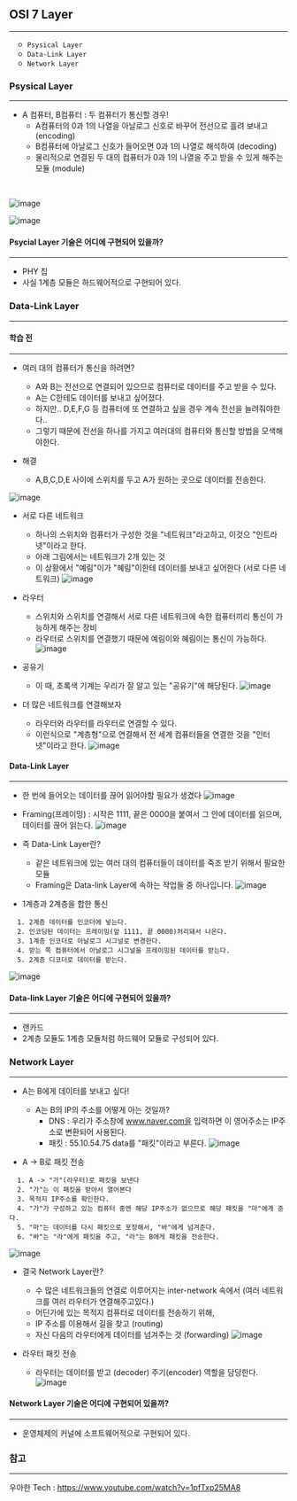 ## OSI 7 Layer
---
```
  ㅇ Psysical Layer
  ㅇ Data-Link Layer
  ㅇ Network Layer
```

### Psysical Layer
---
+ A 컴퓨터, B컴퓨터 : 두 컴퓨터가 통신할 경우!
  + A컴퓨터의 0과 1의 나열을 아날로그 신호로 바꾸어 전선으로 흘려 보내고 (encoding)
  + B컴퓨터에 아날로그 신호가 들어오면 0과 1의 나열로 해석하여 (decoding)
  + 물리적으로 연결된 두 대의 컴퓨터가 0과 1의 나열을 주고 받을 수 있게 해주는 모듈 (module)

<br/>

![image](https://user-images.githubusercontent.com/76584547/128634323-53ba745a-c5ac-4dbd-b684-25e2316350db.png)


![image](https://user-images.githubusercontent.com/76584547/128634238-7722cd2a-6c72-4c7e-b1a4-f30213b3c927.png)


#### Psycial Layer 기술은 어디에 구현되어 있을까?
---
  + PHY 칩
  + 사실 1계층 모듈은 하드웨어적으로 구현되어 있다.


### Data-Link Layer 
---

#### 학습 전
---
+ 여러 대의 컴퓨터가 통신을 하려면?
  + A와 B는 전선으로 연결되어 있으므로 컴퓨터로 데이터를 주고 받을 수 있다.
  + A는 C한테도 데이터를 보내고 싶어졌다.
  + 하지만.. D,E,F,G 등 컴퓨터에 또 연결하고 싶을 경우 계속 전선을 늘려줘야한다..
  + 그렇기 때문에 전선을 하나를 가지고 여러대의 컴퓨터와 통신할 방법을 모색해야한다.

+ 해결
  + A,B,C,D,E 사이에 스위치를 두고 A가 원하는 곳으로 데이터를 전송한다.

![image](https://user-images.githubusercontent.com/76584547/129146812-c854a3ca-c8b7-4a94-93e3-973699ec8d8d.png)

+ 서로 다른 네트워크 
  + 하나의 스위치와 컴퓨터가 구성한 것을 "네트워크"라고하고, 이것으 "인트라넷"이라고 한다.
  + 아래 그림에서는 네트워크가 2개 있는 것
  + 이 상황에서 "예림"이가 "혜림"이한테 데이터를 보내고 싶어한다 (서로 다른 네트워크)
![image](https://user-images.githubusercontent.com/76584547/129147150-3617be1f-0155-45a6-9ee2-0f079678afe6.png)

+ 라우터
  + 스위치와 스위치를 연결해서 서로 다른 네트워크에 속한 컴퓨터끼리 통신이 가능하게 해주는 장비
  + 라우터로 스위치를 연결했기 때문에 예림이와 혜림이는 통신이 가능하다.
![image](https://user-images.githubusercontent.com/76584547/129147407-533d5420-4b5a-430b-94f2-a1b35b228b6d.png)

+ 공유기
  + 이 때, 초록색 기계는 우리가 잘 알고 있는 "공유기"에 해당된다. 
![image](https://user-images.githubusercontent.com/76584547/129148032-65737a8c-9e64-446b-b01d-5b4921440c56.png)

+ 더 많은 네트워크를 연결해보자
  + 라우터와 라우터를 라우터로 연결할 수 있다.
  + 이런식으로 "계층형"으로 연결해서 전 세계 컴퓨터들을 연결한 것을 "인터넷"이라고 한다.
![image](https://user-images.githubusercontent.com/76584547/129148157-78c4bd84-66ed-4b90-a0c0-f625531e84e4.png)

 
#### Data-Link Layer 
---
+ 한 번에 들어오는 데이터를 끊어 읽어야할 필요가 생겼다
![image](https://user-images.githubusercontent.com/76584547/129148886-20df78cc-b77a-4e75-99ff-7c8d6971596f.png)

+ Framing(프레이밍) : 시작은 1111, 끝은 0000을 붙여서 그 안에 데이터를 읽으며, 데이터를 끊어 읽는다.
![image](https://user-images.githubusercontent.com/76584547/129148948-9b777019-f69f-45c7-93e5-dade5aed003f.png)

+ 즉 Data-Link Layer란?
  + 같은 네트워크에 있는 여러 대의 컴퓨터들이 데이터를 죽조 받기 위해서 필요한 모듈
  + Framing은 Data-link Layer에 속하는 작업들 중 하나입니다.
  ![image](https://user-images.githubusercontent.com/76584547/129148820-f6fb990e-cda0-4469-bed9-13d5fbf29285.png)

+ 1계층과 2계층을 합한 통신
```
  1. 2계층 데이터를 인코더에 넣는다.
  2. 인코딩된 데이터는 프레이밍(앞 1111, 끝 0000)처리돼서 나온다.
  3. 1계층 인코더로 아날로그 시그널로 변경한다.
  4. 받는 쪽 컴퓨터에서 아날로그 시그널을 프레이밍된 데이터를 받는다.
  5. 2계층 디코더로 데이터를 받는다.
```
![image](https://user-images.githubusercontent.com/76584547/129149334-4cadd336-730a-4678-a275-490a695bb570.png)

#### Data-link Layer 기술은 어디에 구현되어 있을까?
---
+ 랜카드
+ 2계층 모듈도 1계층 모듈처럼 하드웨어 모듈로 구성되어 있다.

### Network Layer
---
+ A는 B에게 데이터를 보내고 싶다!
  + A는 B의 IP의 주소를 어떻게 아는 것일까?
    + DNS : 우리가 주소창에 www.naver.com을 입력하면 이 영어주소는 IP주소로 변환되어 사용된다.
    + 패킷 : 55.10.54.75 data를 "패킷"이라고 부른다.
![image](https://user-images.githubusercontent.com/76584547/129155491-3deab9de-5143-4249-bfc3-9fc8d5533f89.png)

+ A -> B로 패킷 전송
```
  1. A -> "가"(라우터)로 패킷을 보낸다
  2. "가"는 이 패킷을 받아서 열어본다
  3. 목적지 IP주소를 확인한다.
  4. "가"가 구성하고 있는 컴퓨터 중엔 해당 IP주소가 없으므로 해당 패킷을 "마"에게 준다.
  5. "마"는 데이터를 다시 패킷으로 포장해서, "바"에게 넘겨준다.
  6. "바"는 "라"에게 패킷을 주고, "라"는 B에게 패킷을 전송한다.
```
![image](https://user-images.githubusercontent.com/76584547/129156134-112a90eb-1db1-4b00-8ab7-827a5237a7cf.png)

+ 결국 Network Layer란?
  + 수 많은 네트워크들의 연결로 이루어지는 inter-network 속에서 (여러 네트워크를 여러 라우터가 연결해주고있다.)
  + 어딘가에 있는 목적지 컴퓨터로 데이터를 전송하기 위해,
  + IP 주소를 이용해서 길을 찾고 (routing)
  + 자신 다음의 라우터에게 데이터를 넘겨주는 것 (forwarding)
![image](https://user-images.githubusercontent.com/76584547/129157106-78d81fab-fa70-4ff6-88f0-41a5e5ab68be.png)

+ 라우터 패킷 전송
  + 라우터는 데이터를 받고 (decoder) 주기(encoder) 역할을 담당한다.
![image](https://user-images.githubusercontent.com/76584547/129157679-7b91954b-1be9-4506-802e-29ed810ae0dd.png)

#### Network Layer 기술은 어디에 구현되어 있을까?
---
+ 운영체제의 커널에 소프트웨어적으로 구현되어 있다.



### 참고 
---
우아한 Tech : https://www.youtube.com/watch?v=1pfTxp25MA8
